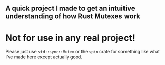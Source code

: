 ## A quick project I made to get an intuitive understanding of how Rust Mutexes work
# Not for use in any real project! 
Please just use `std::sync::Mutex` or the `spin` crate for something like what I've made here except actually good.
